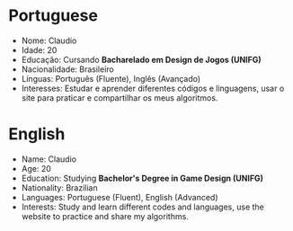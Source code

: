 # Portuguese
- Nome: Claudio
- Idade: 20
- Educação: Cursando **Bacharelado em Design de Jogos (UNIFG)**
- Nacionalidade: Brasileiro
- Línguas: Português (Fluente), Inglês (Avançado)
- Interesses: Estudar e aprender diferentes códigos e linguagens, usar o site para praticar e compartilhar os meus algoritmos.

# English
- Name: Claudio
- Age: 20
- Education: Studying **Bachelor's Degree in Game Design (UNIFG)**
- Nationality: Brazilian
- Languages: Portuguese (Fluent), English (Advanced)
- Interests: Study and learn different codes and languages, use the website to practice and share my algorithms.
